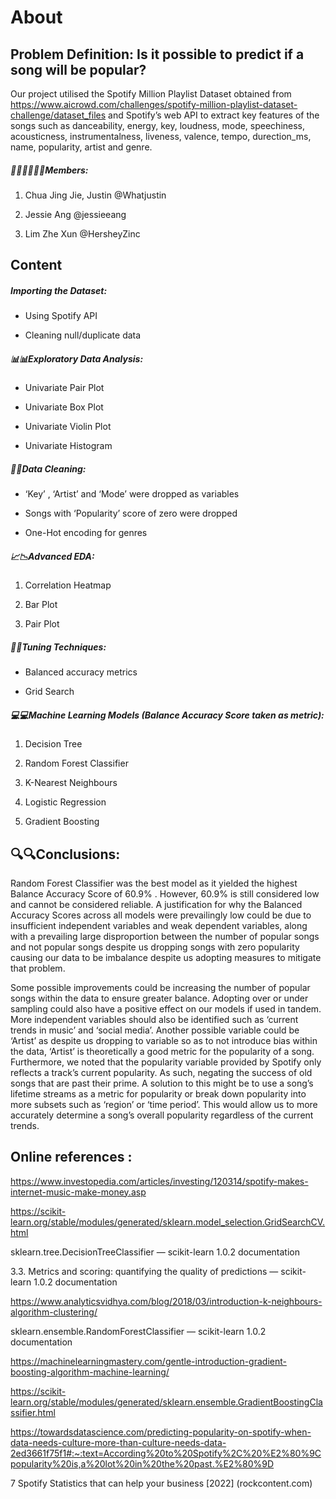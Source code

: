 # About

## Problem Definition: Is it possible to predict if a song will be popular? 

Our project utilised the Spotify Million Playlist Dataset obtained from https://www.aicrowd.com/challenges/spotify-million-playlist-dataset-challenge/dataset_files and Spotify’s web API to extract key features of the songs such as danceability, energy, key, loudness, mode, speechiness, acousticness, instrumentalness, liveness, valence, tempo, durection_ms, name, popularity, artist and genre. 



##### 👦🏻👩🏻👦🏻Members: 


1. Chua Jing Jie, Justin @Whatjustin

2. Jessie Ang @jessieeang

3. Lim Zhe Xun @HersheyZinc


## Content

##### Importing the Dataset:


- Using Spotify API

- Cleaning null/duplicate data



##### 📊📊Exploratory Data Analysis:


- Univariate Pair Plot

- Univariate Box Plot

- Univariate Violin Plot

- Univariate Histogram 




##### 🧹🧹Data Cleaning: 



- ‘Key’ , ‘Artist’ and ‘Mode’ were dropped as variables 

- Songs with ‘Popularity’ score of zero were dropped 

- One-Hot encoding for genres




##### 📈📉Advanced EDA:


1. Correlation Heatmap

2. Bar Plot

3. Pair Plot



##### 🔧🔧Tuning Techniques: 


- Balanced accuracy metrics

- Grid Search



##### 💻💻Machine Learning Models (Balance Accuracy Score taken as metric): 

1. Decision Tree

2. Random Forest Classifier

3. K-Nearest Neighbours

4. Logistic Regression 

5. Gradient Boosting



## 🔍🔍Conclusions: 

Random Forest Classifier was the best model as it yielded the highest Balance Accuracy Score of 60.9% . However, 60.9% is still considered low and cannot be considered reliable. A justification for why the Balanced Accuracy Scores across all models were prevailingly low could be due to insufficient independent variables and weak dependent variables, along with a prevailing large disproportion between the number of popular songs and not popular songs despite us dropping songs with zero popularity causing our data to be imbalance despite us adopting measures to mitigate that problem. 


Some possible improvements could be increasing the number of popular songs within the data to ensure greater balance. Adopting over or under sampling could also have a positive effect on our models if used in tandem. More independent variables should also be identified such as ‘current trends in music’ and  ‘social media’. Another possible variable could be ‘Artist’ as despite us dropping to variable so as to not introduce bias within the data, ‘Artist’ is theoretically a good metric for the popularity of a song. Furthermore, we noted that the popularity variable provided by Spotify only reflects a track’s current popularity. As such, negating the success of old songs that are past their prime. A solution to this might be to use a song’s lifetime streams as a metric for popularity or break down popularity into more subsets such as ‘region’ or ‘time period’. This would allow us to more accurately determine a song’s overall popularity regardless of the current trends.

## Online references : 


https://www.investopedia.com/articles/investing/120314/spotify-makes-internet-music-make-money.asp 

https://scikit-learn.org/stable/modules/generated/sklearn.model_selection.GridSearchCV.html 

sklearn.tree.DecisionTreeClassifier — scikit-learn 1.0.2 documentation

3.3. Metrics and scoring: quantifying the quality of predictions — scikit-learn 1.0.2 documentation

https://www.analyticsvidhya.com/blog/2018/03/introduction-k-neighbours-algorithm-clustering/ 

sklearn.ensemble.RandomForestClassifier — scikit-learn 1.0.2 documentation

https://machinelearningmastery.com/gentle-introduction-gradient-boosting-algorithm-machine-learning/

https://scikit-learn.org/stable/modules/generated/sklearn.ensemble.GradientBoostingClassifier.html 

https://towardsdatascience.com/predicting-popularity-on-spotify-when-data-needs-culture-more-than-culture-needs-data-2ed3661f75f1#:~:text=According%20to%20Spotify%2C%20%E2%80%9Cpopularity%20is,a%20lot%20in%20the%20past.%E2%80%9D 

7 Spotify Statistics that can help your business [2022] (rockcontent.com)

